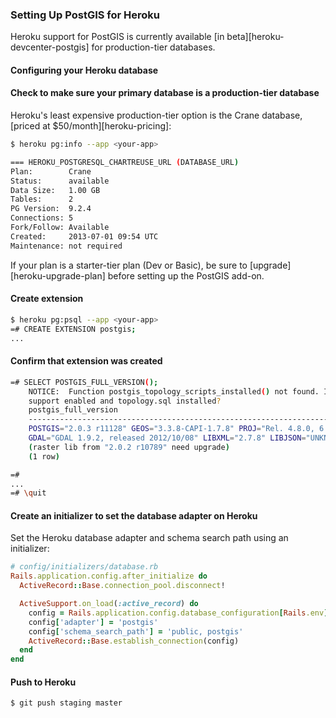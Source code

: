 ### Setting Up PostGIS for Heroku

Heroku support for PostGIS is currently available [in
beta][heroku-devcenter-postgis] for production-tier
databases.

#### Configuring your Heroku database

#### Check to make sure your primary database is a production-tier database
Heroku's least expensive production-tier option is the Crane database, [priced at
$50/month][heroku-pricing]:

```sh
$ heroku pg:info --app <your-app>

=== HEROKU_POSTGRESQL_CHARTREUSE_URL (DATABASE_URL)
Plan:        Crane
Status:      available
Data Size:   1.00 GB
Tables:      2
PG Version:  9.2.4
Connections: 5
Fork/Follow: Available
Created:     2013-07-01 09:54 UTC
Maintenance: not required
```

If your plan is a starter-tier plan (Dev or Basic), be sure to
[upgrade][heroku-upgrade-plan]
before setting up the PostGIS add-on.

#### Create extension

```sh
$ heroku pg:psql --app <your-app>
=# CREATE EXTENSION postgis;
...
```

#### Confirm that extension was created

```sh
=# SELECT POSTGIS_FULL_VERSION();
    NOTICE:  Function postgis_topology_scripts_installed() not found. Is topology
    support enabled and topology.sql installed?
    postgis_full_version
    ------------------------------------------------------------------------------
    POSTGIS="2.0.3 r11128" GEOS="3.3.8-CAPI-1.7.8" PROJ="Rel. 4.8.0, 6 March 2012"
    GDAL="GDAL 1.9.2, released 2012/10/08" LIBXML="2.7.8" LIBJSON="UNKNOWN" RASTER
    (raster lib from "2.0.2 r10789" need upgrade)
    (1 row)

=#
...
=# \quit
```

#### Create an initializer to set the database adapter on Heroku

Set the Heroku database adapter and schema search path using an initializer:

```ruby
# config/initializers/database.rb
Rails.application.config.after_initialize do
  ActiveRecord::Base.connection_pool.disconnect!

  ActiveSupport.on_load(:active_record) do
    config = Rails.application.config.database_configuration[Rails.env]
    config['adapter'] = 'postgis'
    config['schema_search_path'] = 'public, postgis'
    ActiveRecord::Base.establish_connection(config)
  end
end
```

#### Push to Heroku

```sh
$ git push staging master
```
